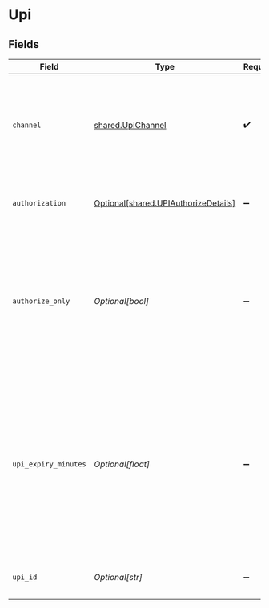 # Upi


## Fields

| Field                                                                                                                                                                                                                   | Type                                                                                                                                                                                                                    | Required                                                                                                                                                                                                                | Description                                                                                                                                                                                                             | Example                                                                                                                                                                                                                 |
| ----------------------------------------------------------------------------------------------------------------------------------------------------------------------------------------------------------------------- | ----------------------------------------------------------------------------------------------------------------------------------------------------------------------------------------------------------------------- | ----------------------------------------------------------------------------------------------------------------------------------------------------------------------------------------------------------------------- | ----------------------------------------------------------------------------------------------------------------------------------------------------------------------------------------------------------------------- | ----------------------------------------------------------------------------------------------------------------------------------------------------------------------------------------------------------------------- |
| `channel`                                                                                                                                                                                                               | [shared.UpiChannel](../../models/shared/upichannel.md)                                                                                                                                                                  | :heavy_check_mark:                                                                                                                                                                                                      | Specify the channel through which the payment must be processed. Can be one of ["link", "collect", "qrcode"]                                                                                                            |                                                                                                                                                                                                                         |
| `authorization`                                                                                                                                                                                                         | [Optional[shared.UPIAuthorizeDetails]](../../models/shared/upiauthorizedetails.md)                                                                                                                                      | :heavy_minus_sign:                                                                                                                                                                                                      | N/A                                                                                                                                                                                                                     | {"authorization":{"approve_by":"2022-07-02T10:20:12+05:30","start_time":"2022-09-21T12:34:34Z","end_time":"2022-10-22T12:34:34Z"}}                                                                                      |
| `authorize_only`                                                                                                                                                                                                        | *Optional[bool]*                                                                                                                                                                                                        | :heavy_minus_sign:                                                                                                                                                                                                      | For one time mandate on UPI. Set this as authorize_only = true. Please note that you can only use the "collect" channel if you are sending a one time mandate request                                                   |                                                                                                                                                                                                                         |
| `upi_expiry_minutes`                                                                                                                                                                                                    | *Optional[float]*                                                                                                                                                                                                       | :heavy_minus_sign:                                                                                                                                                                                                      | The UPI request will be valid for this expiry minutes. This parameter is only applicable for a UPI collect payment. The default value is 5 minutes. You should keep the minimum as 5 minutes, and maximum as 15 minutes |                                                                                                                                                                                                                         |
| `upi_id`                                                                                                                                                                                                                | *Optional[str]*                                                                                                                                                                                                         | :heavy_minus_sign:                                                                                                                                                                                                      | Customer UPI VPA to process payment.                                                                                                                                                                                    |                                                                                                                                                                                                                         |